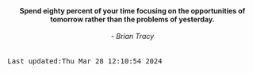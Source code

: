 
<div align="center"><b><span>Spend eighty percent of your time focusing on the opportunities of tomorrow rather than the problems of yesterday.</span></b><br><br><i> - Brian Tracy</i></div>
<br><br><kbd>Last updated:Thu Mar 28 12:10:54 2024</kbd>